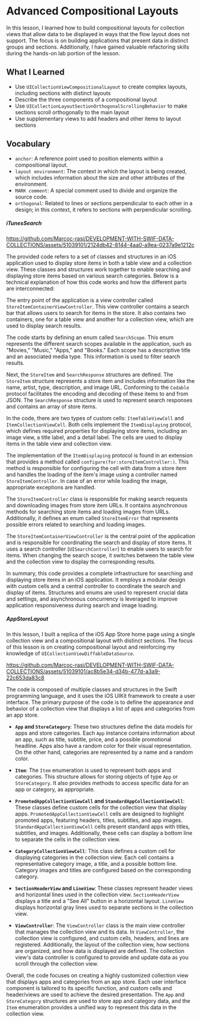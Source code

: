 # Advanced Compositional Layouts

In this lesson, I learned how to build compositional layouts for collection views that allow data to be displayed in ways that the flow layout does not support. The focus is on building applications that present data in distinct groups and sections. Additionally, I have gained valuable refactoring skills during the hands-on lab portion of the lesson.

## What I Learned

- Use `UICollectionViewCompositionalLayout` to create complex layouts, including sections with distinct layouts
- Describe the three components of a compositional layout
- Use `UICollectionLayoutSectionOrthogonalScrollingBehavior` to make sections scroll orthogonally to the main layout
- Use supplementary views to add headers and other items to layout sections



## Vocabulary
- `anchor`: A reference point used to position elements within a compositional layout.
- `layout environment`: The context in which the layout is being created, which includes information about the size and other attributes of the environment.
- `MARK comment`: A special comment used to divide and organize the source code.
- `orthogonal`: Related to lines or sections perpendicular to each other in a design; in this context, it refers to sections with perpendicular scrolling.

##### iTunesSearch

https://github.com/Marcoc-rasi/DEVELOPMENT-WITH-SWIF-DATA-COLLECTIONS/assets/51039101/2124db42-8144-4aa0-a9ea-0237a9e1212c

The provided code refers to a set of classes and structures in an iOS application used to display store items in both a table view and a collection view. These classes and structures work together to enable searching and displaying store items based on various search categories. Below is a technical explanation of how this code works and how the different parts are interconnected:

The entry point of the application is a view controller called `StoreItemContainerViewController`. This view controller contains a search bar that allows users to search for items in the store. It also contains two containers, one for a table view and another for a collection view, which are used to display search results.

The code starts by defining an enum called `SearchScope`. This enum represents the different search scopes available in the application, such as "Movies," "Music," "Apps," and "Books." Each scope has a descriptive title and an associated media type. This information is used to filter search results.

Next, the `StoreItem` and `SearchResponse` structures are defined. The `StoreItem` structure represents a store item and includes information like the name, artist, type, description, and image URL. Conforming to the `Codable` protocol facilitates the encoding and decoding of these items to and from JSON. The `SearchResponse` structure is used to represent search responses and contains an array of store items.

In the code, there are two types of custom cells: `ItemTableViewCell` and `ItemCollectionViewCell`. Both cells implement the `ItemDisplaying` protocol, which defines required properties for displaying store items, including an image view, a title label, and a detail label. The cells are used to display items in the table view and collection view.

The implementation of the `ItemDisplaying` protocol is found in an extension that provides a method called `configure(for:storeItemController:)`. This method is responsible for configuring the cell with data from a store item and handles the loading of the item's image using a controller named `StoreItemController`. In case of an error while loading the image, appropriate exceptions are handled.

The `StoreItemController` class is responsible for making search requests and downloading images from store item URLs. It contains asynchronous methods for searching store items and loading images from URLs. Additionally, it defines an enum called `StoreItemError` that represents possible errors related to searching and loading images.

The `StoreItemContainerViewController` is the central point of the application and is responsible for coordinating the search and display of store items. It uses a search controller (`UISearchController`) to enable users to search for items. When changing the search scope, it switches between the table view and the collection view to display the corresponding results.

In summary, this code provides a complete infrastructure for searching and displaying store items in an iOS application. It employs a modular design with custom cells and a central controller to coordinate the search and display of items. Structures and enums are used to represent crucial data and settings, and asynchronous concurrency is leveraged to improve application responsiveness during search and image loading.

##### AppStoreLayout

In this lesson, I built a replica of the iOS App Store home page using a single collection view and a compositional layout with distinct sections. The focus of this lesson is on creating compositional layout and reinforcing my knowledge of `UICollectionViewDiffableDataSource`.

https://github.com/Marcoc-rasi/DEVELOPMENT-WITH-SWIF-DATA-COLLECTIONS/assets/51039101/ac8b5e34-d34b-477d-a3a9-22c653da83c8

The code is composed of multiple classes and structures in the Swift programming language, and it uses the iOS UIKit framework to create a user interface. The primary purpose of the code is to define the appearance and behavior of a collection view that displays a list of apps and categories from an app store.

- **`App` and `StoreCategory`**: These two structures define the data models for apps and store categories. Each `App` instance contains information about an app, such as title, subtitle, price, and a possible promotional headline. Apps also have a random color for their visual representation. On the other hand, categories are represented by a name and a random color.

- **`Item`**: The `Item` enumeration is used to represent both apps and categories. This structure allows for storing objects of type `App` or `StoreCategory`. It also provides methods to access specific data for an app or category, as appropriate.

- **`PromotedAppCollectionViewCell` and `StandardAppCollectionViewCell`**: These classes define custom cells for the collection view that display apps. `PromotedAppCollectionViewCell` cells are designed to highlight promoted apps, featuring headers, titles, subtitles, and app images. `StandardAppCollectionViewCell` cells present standard apps with titles, subtitles, and images. Additionally, these cells can display a bottom line to separate the cells in the collection view.

- **`CategoryCollectionViewCell`**: This class defines a custom cell for displaying categories in the collection view. Each cell contains a representative category image, a title, and a possible bottom line. Category images and titles are configured based on the corresponding category.

- **`SectionHeaderView` and `LineView`**: These classes represent header views and horizontal lines used in the collection view. `SectionHeaderView` displays a title and a "See All" button in a horizontal layout. `LineView` displays horizontal gray lines used to separate sections in the collection view.

- **`ViewController`**: The `ViewController` class is the main view controller that manages the collection view and its data. In `ViewController`, the collection view is configured, and custom cells, headers, and lines are registered. Additionally, the layout of the collection view, how sections are organized, and how data is displayed are defined. The collection view's data controller is configured to provide and update data as you scroll through the collection view.

Overall, the code focuses on creating a highly customized collection view that displays apps and categories from an app store. Each user interface component is tailored to its specific function, and custom cells and header/views are used to achieve the desired presentation. The `App` and `StoreCategory` structures are used to store app and category data, and the `Item` enumeration provides a unified way to represent this data in the collection view.

